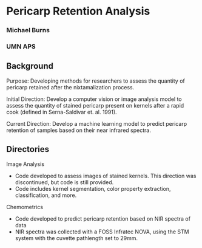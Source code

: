 # Pericarp Retention Analysis
### Michael Burns
### UMN APS

## Background
Purpose: Developing methods for researchers to assess the quantity of pericarp retained after the nixtamalization process.

Initial Direction: Develop a computer vision or image analysis model to assess the quantity of stained pericarp present on kernels after a rapid cook (defined in Serna-Saldivar et. al. 1991).

Current Direction: Develop a machine learning model to predict pericarp retention of samples based on their near infrared spectra.

## Directories
Image Analysis
 - Code developed to assess images of stained kernels. This direction was discontinued, but code is still provided.
 - Code includes kernel segmentation, color property extraction, classification, and more.

Chemometrics
- Code developed to predict pericarp retention based on NIR spectra of data
- NIR spectra was collected with a FOSS Infratec NOVA, using the STM system with the cuvette pathlength set to 29mm.

